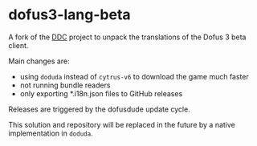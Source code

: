# dofus3-lang-beta

A fork of the [DDC](https://github.com/Dofus-Batteries-Included/DDC) project to unpack the translations of the Dofus 3 beta client.

Main changes are:
- using `doduda` instead of `cytrus-v6` to download the game much faster
- not running bundle readers
- only exporting *.i18n.json files to GitHub releases

Releases are triggered by the dofusdude update cycle.

This solution and repository will be replaced in the future by a native implementation in `doduda`.